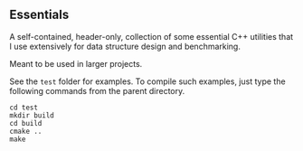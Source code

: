 Essentials
----------
A self-contained, header-only, collection of some essential C++ utilities that I use extensively for data structure design and benchmarking.

Meant to be used in larger projects.

See the `test` folder for examples.
To compile such examples, just type the following commands from the parent directory.

    cd test
    mkdir build
    cd build
	cmake ..
	make